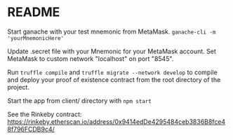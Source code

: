 # README

Start ganache with your test mnemonic from MetaMask. `ganache-cli -m 'yourMnemonicHere' `

Update .secret file with your Mnemonic for your MetaMask account. Set MetaMask to custom network "localhost" on port "8545".

Run `truffle compile` and `truffle migrate --network develop` to compile and deploy your proof of existence contract from the root directory of the project.

Start the app from client/ directory with `npm start`
 
See the Rinkeby contract: https://rinkeby.etherscan.io/address/0x9414edDe4295484ceb3836B8fce48f796FCDB9c4/  






